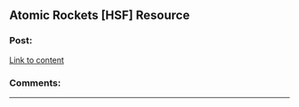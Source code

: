 ## Atomic Rockets [HSF] Resource

### Post:

[Link to content](http://www.projectrho.com/public_html/rocket/)

### Comments:

---

